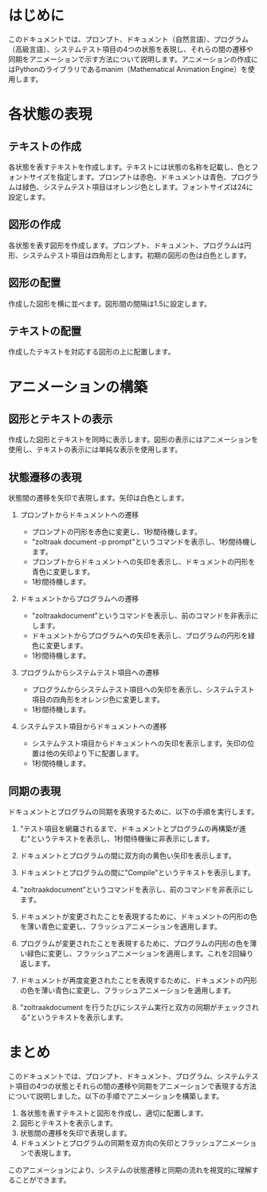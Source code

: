 # はじめに

このドキュメントでは、プロンプト、ドキュメント（自然言語）、プログラム（高級言語）、システムテスト項目の4つの状態を表現し、それらの間の遷移や同期をアニメーションで示す方法について説明します。アニメーションの作成にはPythonのライブラリであるmanim（Mathematical Animation Engine）を使用します。

# 各状態の表現

## テキストの作成

各状態を表すテキストを作成します。テキストには状態の名称を記載し、色とフォントサイズを指定します。プロンプトは赤色、ドキュメントは青色、プログラムは緑色、システムテスト項目はオレンジ色とします。フォントサイズは24に設定します。

## 図形の作成

各状態を表す図形を作成します。プロンプト、ドキュメント、プログラムは円形、システムテスト項目は四角形とします。初期の図形の色は白色とします。

## 図形の配置

作成した図形を横に並べます。図形間の間隔は1.5に設定します。

## テキストの配置

作成したテキストを対応する図形の上に配置します。

# アニメーションの構築

## 図形とテキストの表示

作成した図形とテキストを同時に表示します。図形の表示にはアニメーションを使用し、テキストの表示には単純な表示を使用します。

## 状態遷移の表現

状態間の遷移を矢印で表現します。矢印は白色とします。

1. プロンプトからドキュメントへの遷移
   - プロンプトの円形を赤色に変更し、1秒間待機します。
   - "zoltraak document -p prompt"というコマンドを表示し、1秒間待機します。
   - プロンプトからドキュメントへの矢印を表示し、ドキュメントの円形を青色に変更します。
   - 1秒間待機します。

2. ドキュメントからプログラムへの遷移
   - "zoltraakdocument"というコマンドを表示し、前のコマンドを非表示にします。
   - ドキュメントからプログラムへの矢印を表示し、プログラムの円形を緑色に変更します。
   - 1秒間待機します。

3. プログラムからシステムテスト項目への遷移
   - プログラムからシステムテスト項目への矢印を表示し、システムテスト項目の四角形をオレンジ色に変更します。
   - 1秒間待機します。

4. システムテスト項目からドキュメントへの遷移
   - システムテスト項目からドキュメントへの矢印を表示します。矢印の位置は他の矢印より下に配置します。
   - 1秒間待機します。

## 同期の表現

ドキュメントとプログラムの同期を表現するために、以下の手順を実行します。

1. "テスト項目を網羅されるまで、ドキュメントとプログラムの再構築が進む"というテキストを表示し、1秒間待機後に非表示にします。

2. ドキュメントとプログラムの間に双方向の黄色い矢印を表示します。

3. ドキュメントとプログラムの間に"Compile"というテキストを表示します。

4. "zoltraakdocument"というコマンドを表示し、前のコマンドを非表示にします。

5. ドキュメントが変更されたことを表現するために、ドキュメントの円形の色を薄い青色に変更し、フラッシュアニメーションを適用します。

6. プログラムが変更されたことを表現するために、プログラムの円形の色を薄い緑色に変更し、フラッシュアニメーションを適用します。これを2回繰り返します。

7. ドキュメントが再度変更されたことを表現するために、ドキュメントの円形の色を薄い青色に変更し、フラッシュアニメーションを適用します。

8. "zoltraakdocument を行うたびにシステム実行と双方の同期がチェックされる"というテキストを表示します。

# まとめ

このドキュメントでは、プロンプト、ドキュメント、プログラム、システムテスト項目の4つの状態とそれらの間の遷移や同期をアニメーションで表現する方法について説明しました。以下の手順でアニメーションを構築します。

1. 各状態を表すテキストと図形を作成し、適切に配置します。
2. 図形とテキストを表示します。
3. 状態間の遷移を矢印で表現します。
4. ドキュメントとプログラムの同期を双方向の矢印とフラッシュアニメーションで表現します。

このアニメーションにより、システムの状態遷移と同期の流れを視覚的に理解することができます。